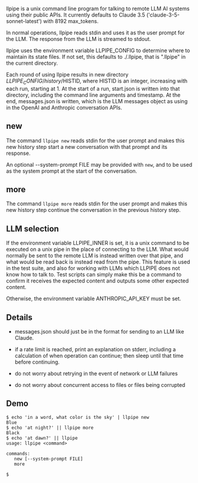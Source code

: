 llpipe is a unix command line program for talking to remote LLM AI systems using their public APIs. It currently defaults to Claude 3.5 ('claude-3-5-sonnet-latest') with 8192 max_tokens.

In normal operations, llpipe reads stdin and uses it as the user prompt for the LLM. The response from the LLM is streamed to stdout.

llpipe uses the environment variable LLPIPE_CONFIG to determine where to maintain its state files. If not set, this defaults to ./.llpipe, that is ".llpipe" in the current directory.

Each round of using llpipe results in new directory $LLPIPE_CONFIG/history/$HISTID, where HISTID is an integer, increasing with each run, starting at 1. At the start of a run, start.json is written into that directory, including the command line arguments and timestamp. At the end, messages.json is written, which is the LLM messages object as using in the OpenAI and Anthropic conversation APIs.

## new

The command `llpipe new` reads stdin for the user prompt and makes this new history step start a new conversation with that prompt and its response.

An optional --system-prompt FILE may be provided with `new`, and to be used as the system prompt at the start of the conversation.

## more

The command `llpipe more` reads stdin for the user prompt and makes this new history step continue the conversation in the previous history step.

## LLM selection

If the environment variable LLPIPE_INNER is set, it is a unix command to be executed on a unix pipe in the place of connecting to the LLM. What would normally be sent to the remote LLM is instead written over that pipe, and what would be read back is instead read from the pipe. This feature is used in the test suite, and also for working with LLMs which LLPIPE does not know how to talk to. Test scripts can simply make this be a command to confirm it receives the expected content and outputs some other expected content.

Otherwise, the environment variable ANTHROPIC_API_KEY must be set.

## Details

* messages.json should just be in the format for sending to an LLM like Claude.

* if a rate limit is reached, print an explanation on stderr, including a calculation of when operation can continue; then sleep until that time before continuing.

* do not worry about retrying in the event of network or LLM failures

* do not worry about concurrent access to files or files being corrupted

## Demo

```terminal
$ echo 'in a word, what color is the sky' | llpipe new
Blue
$ echo 'at night?' || llpipe more
Black
$ echo 'at dawn?' || llpipe
usage: llpipe <command>

commands:
   new [--system-prompt FILE]
   more

$
```
